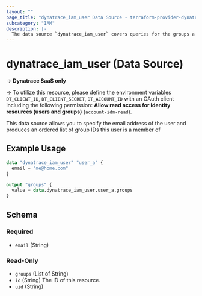 ```yaml
---
layout: ""
page_title: "dynatrace_iam_user Data Source - terraform-provider-dynatrace"
subcategory: "IAM"
description: |-
  The data source `dynatrace_iam_user` covers queries for the groups a user is a member of
---
```


# dynatrace_iam_user (Data Source)

-> **Dynatrace SaaS only**

-> To utilize this resource, please define the environment variables `DT_CLIENT_ID`, `DT_CLIENT_SECRET`, `DT_ACCOUNT_ID` with an OAuth client including the following permission: **Allow read access for identity resources (users and groups)** (`account-idm-read`).

This data source allows you to specify the email address of the user and produces an ordered list of group IDs this user is a member of

## Example Usage

```terraform
data "dynatrace_iam_user" "user_a" {
  email = "me@home.com"
}

output "groups" {
  value = data.dynatrace_iam_user.user_a.groups
}

```

<!-- schema generated by tfplugindocs -->
## Schema

### Required

- `email` (String)

### Read-Only

- `groups` (List of String)
- `id` (String) The ID of this resource.
- `uid` (String)